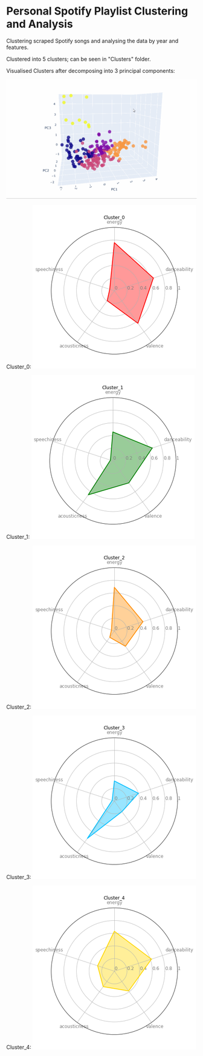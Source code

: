 # Personal Spotify Playlist Clustering and Analysis

Clustering scraped Spotify songs and analysing the data by year and features. 

Clustered into 5 clusters; can be seen in "Clusters" folder. 

Visualised Clusters after decomposing into 3 principal components:

![clusters](cluster_vis.gif)

Cluster_0:
![cluster_0](Images/Cluster_0.png)

Cluster_1:
![cluster_1](Images/Cluster_1.png)

Cluster_2:
![cluster_2](Images/Cluster_2.png)

Cluster_3:
![cluster_3](Images/Cluster_3.png)

Cluster_4:
![cluster_4](Images/Cluster_4.png)
